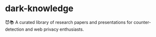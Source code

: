 # dark-knowledge
😈📚 A curated library of research papers and presentations for counter-detection and web privacy enthusiasts.
